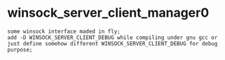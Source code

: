 # winsock_server_client_manager0
    some winsock interface maded in fly;
    add -D WINSOCK_SERVER_CLIENT_DEBUG while compiling under gnu gcc or just define somehow different WINSOCK_SERVER_CLIENT_DEBUG for debug purpose;
